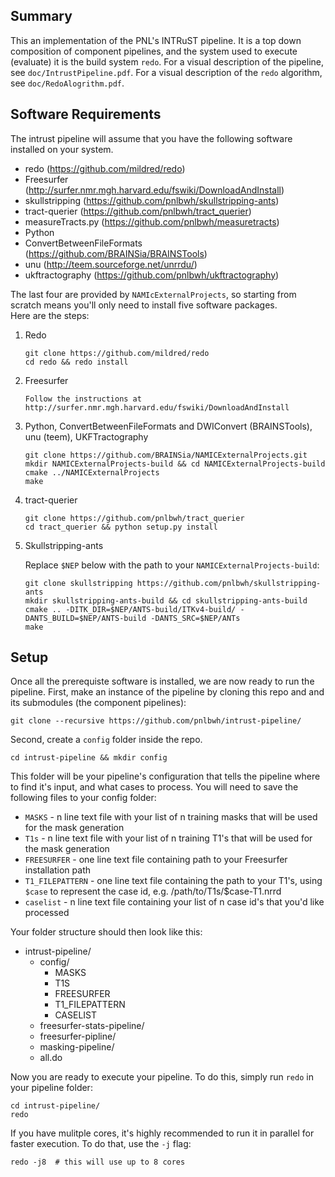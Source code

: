 ## Summary

This an implementation of the PNL's INTRuST pipeline.  It is a top down
composition of component pipelines, and the system used to execute (evaluate)
it is the build system `redo`.  For a visual description of the pipeline, see
`doc/IntrustPipeline.pdf`.  For a visual description of the `redo` algorithm,
see `doc/RedoAlogrithm.pdf`.


## Software Requirements

The intrust pipeline will assume that you have the following software installed
on your system.  

* redo (https://github.com/mildred/redo)
* Freesurfer (http://surfer.nmr.mgh.harvard.edu/fswiki/DownloadAndInstall)
* skullstripping (https://github.com/pnlbwh/skullstripping-ants)
* tract-querier (https://github.com/pnlbwh/tract_querier)
* measureTracts.py (https://github.com/pnlbwh/measuretracts)
* Python
* ConvertBetweenFileFormats (https://github.com/BRAINSia/BRAINSTools)
* unu (http://teem.sourceforge.net/unrrdu/)
* ukftractography (https://github.com/pnlbwh/ukftractography)

The last four are provided by `NAMIcExternalProjects`, so starting from
scratch means you'll only need to install five software packages.  
Here are the steps:

1. Redo

    ```
    git clone https://github.com/mildred/redo
    cd redo && redo install
    ```

2. Freesurfer

    ```
    Follow the instructions at http://surfer.nmr.mgh.harvard.edu/fswiki/DownloadAndInstall
    ```

3. Python, ConvertBetweenFileFormats and DWIConvert (BRAINSTools), unu (teem), UKFTractography

    ```
    git clone https://github.com/BRAINSia/NAMICExternalProjects.git
    mkdir NAMICExternalProjects-build && cd NAMICExternalProjects-build 
    cmake ../NAMICExternalProjects
    make
    ```

4. tract-querier

    ```
    git clone https://github.com/pnlbwh/tract_querier
    cd tract_querier && python setup.py install
    ```

5. Skullstripping-ants

    Replace `$NEP` below with the path to your `NAMICExternalProjects-build`:

    ```
    git clone skullstripping https://github.com/pnlbwh/skullstripping-ants
    mkdir skullstripping-ants-build && cd skullstripping-ants-build
    cmake .. -DITK_DIR=$NEP/ANTS-build/ITKv4-build/ -DANTS_BUILD=$NEP/ANTS-build -DANTS_SRC=$NEP/ANTs
    make
    ```

## Setup

Once all the prerequiste software is installed, we are now ready to run the
pipeline.  First, make an instance of the pipeline by cloning this repo and
and its submodules (the component pipelines): 

    git clone --recursive https://github.com/pnlbwh/intrust-pipeline/

Second, create a `config` folder inside the repo.  

    cd intrust-pipeline && mkdir config

This folder will be your pipeline's configuration that tells the pipeline where
to find it's input, and what cases to process.  You will need to save the following
files to your config folder:

* `MASKS` - n line text file with your list of n training masks that will be used for the mask generation
* `T1s`   - n line text file with your list of n training T1's that will be used for the mask generation
* `FREESURFER` - one line text file containing path to your Freesurfer installation path
* `T1_FILEPATTERN` - one line text file containing the path to your T1's, using
    `$case` to represent the case id, e.g. /path/to/T1s/$case-T1.nrrd
* `caselist` - n line text file containing your list of n case id's that you'd like processed

Your folder structure should then look like this:

- intrust-pipeline/
    - config/
        - MASKS
        - T1S
        - FREESURFER
        - T1_FILEPATTERN
        - CASELIST
    - freesurfer-stats-pipeline/
    - freesurfer-pipline/
    - masking-pipeline/
    - all.do


Now you are ready to execute your pipeline.  To do this, simply run `redo`
in your pipeline folder:

    cd intrust-pipeline/
    redo


If you have mulitple cores, it's highly recommended to run it in parallel 
for faster execution.  To do that, use the `-j` flag:

    redo -j8  # this will use up to 8 cores
